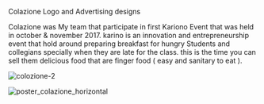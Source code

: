 Colazione Logo and Advertising designs

Colazione was My team that participate in first Kariono Event that was held in october & november 2017.
karino is an innovation and entrepreneurship event that hold around preparing breakfast for hungry Students and collegians specially when they are late for the class. this is the time you can sell them delicious food that are finger food ( easy and sanitary to eat ).



![colozione-2](https://user-images.githubusercontent.com/19997963/32329403-43b58fc2-bff2-11e7-9a52-c434cae98f69.jpg)

![poster_colazione_horizontal](https://user-images.githubusercontent.com/19997963/32330131-6a395d7a-bff4-11e7-9943-6364ee4c755d.jpg)
